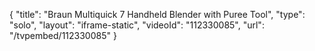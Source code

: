 {
    "title": "Braun Multiquick 7 Handheld Blender with Puree Tool",
    "type": "solo",
    "layout": "iframe-static",
    "videoId": "112330085",
    "url": "\/tvpembed\/112330085"
}
